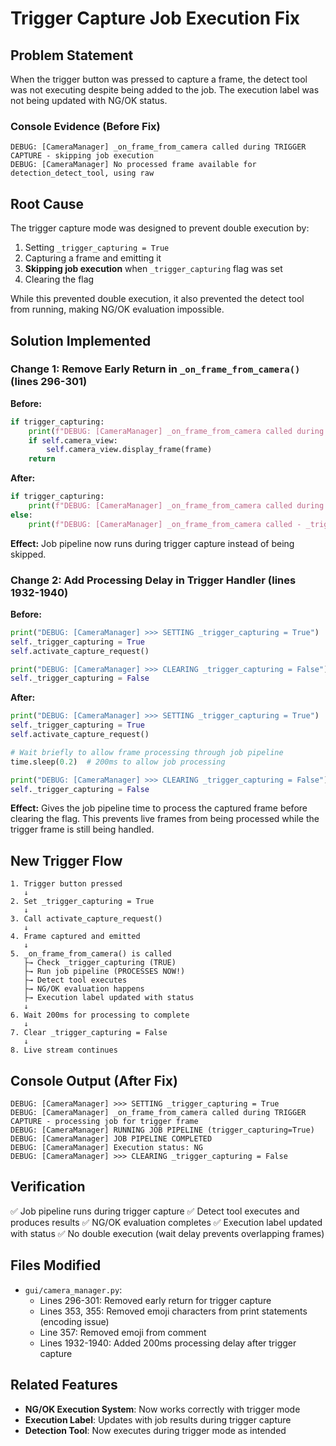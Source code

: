 # Trigger Capture Job Execution Fix

## Problem Statement
When the trigger button was pressed to capture a frame, the detect tool was not executing despite being added to the job. The execution label was not being updated with NG/OK status.

### Console Evidence (Before Fix)
```
DEBUG: [CameraManager] _on_frame_from_camera called during TRIGGER CAPTURE - skipping job execution
DEBUG: [CameraManager] No processed frame available for detection_detect_tool, using raw
```

## Root Cause
The trigger capture mode was designed to prevent double execution by:
1. Setting `_trigger_capturing = True`
2. Capturing a frame and emitting it
3. **Skipping job execution** when `_trigger_capturing` flag was set
4. Clearing the flag

While this prevented double execution, it also prevented the detect tool from running, making NG/OK evaluation impossible.

## Solution Implemented

### Change 1: Remove Early Return in `_on_frame_from_camera()` (lines 296-301)
**Before:**
```python
if trigger_capturing:
    print(f"DEBUG: [CameraManager] _on_frame_from_camera called during TRIGGER CAPTURE - skipping job execution")
    if self.camera_view:
        self.camera_view.display_frame(frame)
    return
```

**After:**
```python
if trigger_capturing:
    print(f"DEBUG: [CameraManager] _on_frame_from_camera called during TRIGGER CAPTURE - processing job for trigger frame")
else:
    print(f"DEBUG: [CameraManager] _on_frame_from_camera called - _trigger_capturing=False, processing live frame")
```

**Effect:** Job pipeline now runs during trigger capture instead of being skipped.

### Change 2: Add Processing Delay in Trigger Handler (lines 1932-1940)
**Before:**
```python
print("DEBUG: [CameraManager] >>> SETTING _trigger_capturing = True")
self._trigger_capturing = True
self.activate_capture_request()

print("DEBUG: [CameraManager] >>> CLEARING _trigger_capturing = False")
self._trigger_capturing = False
```

**After:**
```python
print("DEBUG: [CameraManager] >>> SETTING _trigger_capturing = True")
self._trigger_capturing = True
self.activate_capture_request()

# Wait briefly to allow frame processing through job pipeline
time.sleep(0.2)  # 200ms to allow job processing

print("DEBUG: [CameraManager] >>> CLEARING _trigger_capturing = False")
self._trigger_capturing = False
```

**Effect:** Gives the job pipeline time to process the captured frame before clearing the flag. This prevents live frames from being processed while the trigger frame is still being handled.

## New Trigger Flow
```
1. Trigger button pressed
   ↓
2. Set _trigger_capturing = True
   ↓
3. Call activate_capture_request()
   ↓
4. Frame captured and emitted
   ↓
5. _on_frame_from_camera() is called
   ├→ Check _trigger_capturing (TRUE)
   ├→ Run job pipeline (PROCESSES NOW!)
   ├→ Detect tool executes
   ├→ NG/OK evaluation happens
   ├→ Execution label updated with status
   ↓
6. Wait 200ms for processing to complete
   ↓
7. Clear _trigger_capturing = False
   ↓
8. Live stream continues
```

## Console Output (After Fix)
```
DEBUG: [CameraManager] >>> SETTING _trigger_capturing = True
DEBUG: [CameraManager] _on_frame_from_camera called during TRIGGER CAPTURE - processing job for trigger frame
DEBUG: [CameraManager] RUNNING JOB PIPELINE (trigger_capturing=True)
DEBUG: [CameraManager] JOB PIPELINE COMPLETED
DEBUG: [CameraManager] Execution status: NG
DEBUG: [CameraManager] >>> CLEARING _trigger_capturing = False
```

## Verification
✅ Job pipeline runs during trigger capture
✅ Detect tool executes and produces results
✅ NG/OK evaluation completes
✅ Execution label updated with status
✅ No double execution (wait delay prevents overlapping frames)

## Files Modified
- `gui/camera_manager.py`:
  - Lines 296-301: Removed early return for trigger capture
  - Lines 353, 355: Removed emoji characters from print statements (encoding issue)
  - Line 357: Removed emoji from comment
  - Lines 1932-1940: Added 200ms processing delay after trigger capture

## Related Features
- **NG/OK Execution System**: Now works correctly with trigger mode
- **Execution Label**: Updates with job results during trigger capture
- **Detection Tool**: Now executes during trigger mode as intended
